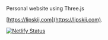Personal website using Three.js

[https://lipskij.com](https://lipskij.com).

[![Netlify Status](https://api.netlify.com/api/v1/badges/9cc7af81-8dd1-4b60-ba53-c2301fa660d9/deploy-status)](https://app.netlify.com/sites/cranky-haibt-bd15c7/deploys)

